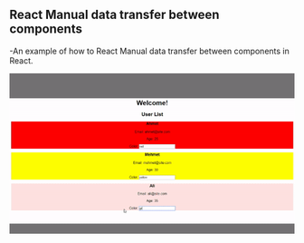## React Manual data transfer between components

-An example of how to React Manual data transfer between components in React.

![gif](https://raw.githubusercontent.com/yhekim/Manual-data-transfer-between-components/main/Manual%20data%20transfer%20between%20components.gif)
